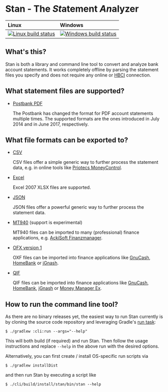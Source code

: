 # Stan - The *St*atement *An*alyzer

| Linux | Windows |
| :---- | :------ |
[ ![Linux build status][1]][2] | [![Windows build status][3]][4] |

[1]: https://travis-ci.org/sschuberth/Stan.svg?branch=master
[2]: https://travis-ci.org/sschuberth/Stan
[3]: https://ci.appveyor.com/api/projects/status/xeyju8npt336ley5/branch/master?svg=true
[4]: https://ci.appveyor.com/project/sschuberth/Stan/branch/master

## What's this?

Stan is both a library and command line tool to convert and analyze bank account statements. It works completely offline by parsing the statement files you specify and does not require any online or [HBCI](http://www.hbci-zka.de/spec/spezifikation.htm) connection.

## What statement files are supported?

- [Postbank PDF](https://www.postbank.de/privatkunden/docs/Kontoauszug_A4_Privatkunden.pdf)

  The Postbank has changed the format for PDF account statements multiple times. The supported formats are the ones introduced in July 2014 and in June 2017, respectively.

## What file formats can be exported to?

- [CSV](https://en.wikipedia.org/wiki/Comma-separated_values)

  CSV files offer a simple generic way to further process the statement data, e.g. in online tools like [Priotecs MoneyControl](https://primoco.me/).

- [Excel](https://en.wikipedia.org/wiki/Microsoft_Excel)

  Excel 2007 XLSX files are supported.

- [JSON](https://www.json.org/)

  JSON files offer a powerful generic way to further process the statement data.

- [MT940](https://de.wikipedia.org/wiki/MT940) (support is experimental)

  MT940 files can be imported to many (professional) finance applications, e.g. [AckiSoft Finanzmanager](https://www.ackisoft.de/).

- [OFX version 1](http://www.ofx.net/downloads.html)

  OXF files can be imported into finance applications like [GnuCash](https://www.gnucash.org/), [HomeBank](http://homebank.free.fr/en/index.php) or [jGnash](https://ccavanaugh.github.io/jgnash/).

- [QIF](https://en.wikipedia.org/wiki/Quicken_Interchange_Format)

  QIF files can be imported into finance applications like [GnuCash](https://www.gnucash.org/), [HomeBank](http://homebank.free.fr/en/index.php), [jGnash](https://ccavanaugh.github.io/jgnash/) or [Money Manager Ex](https://www.moneymanagerex.org/).

## How to run the command line tool?

As there are no binary releases yet, the easiest way to run Stan currently is by cloning the source code repository and
leveraging Gradle's [run task](https://docs.gradle.org/current/userguide/application_plugin.html#sec:application_tasks):

    $ ./gradlew :cli:run --args="--help"

This will both build (if required) and run Stan. Then follow the usage instructions and replace `--help` in the above
run with the desired options.

Alternatively, you can first create / install OS-specific run scripts via

    $ ./gradlew installDist

and then run Stan by executing a script like

    $ ./cli/build/install/stan/bin/stan --help
